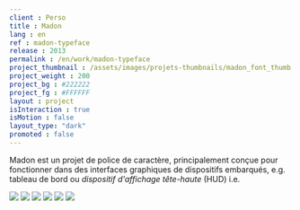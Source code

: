 ```yaml
---
client : Perso
title : Madon
lang : en
ref : madon-typeface
release : 2013
permalink : /en/work/madon-typeface
project_thumbnail : /assets/images/projets-thumbnails/madon_font_thumb.webp
project_weight : 200
project_bg : #222222
project_fg : #FFFFFF
layout : project
isInteraction : true
isMotion : false
layout_type: "dark"
promoted : false
---
```

Madon est un projet de police de caractère, principalement conçue pour fonctionner<!--more--> dans des interfaces graphiques de dispositifs embarqués, e.g. tableau de bord ou _dispositif d'affichage tête-haute_ (HUD) i.e.

![](/assets/images/projets/madon/madon-0.webp)
![](/assets/images/projets/madon/madon-4.webp)
![](/assets/images/projets/madon/madon-1.webp)
![](/assets/images/projets/madon/madon-2.webp)
![](/assets/images/projets/madon/madon-5.webp)
![](/assets/images/projets/madon/madon-3.webp)

